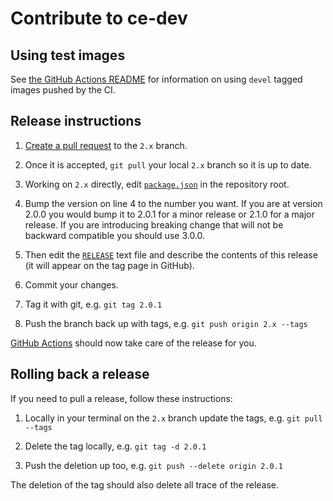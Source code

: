 # Contribute to ce-dev

## Using test images
See [the GitHub Actions README](https://github.com/codeenigma/ce-dev/blob/2.x/.github/workflows/README.md) for information on using `devel` tagged images pushed by the CI.

## Release instructions

1. [Create a pull request](https://github.com/codeenigma/ce-dev/compare) to the `2.x` branch.

2. Once it is accepted, `git pull` your local `2.x` branch so it is up to date.

3. Working on `2.x` directly, edit [`package.json`](https://github.com/codeenigma/ce-dev/blob/2.x/package.json) in the repository root.

4. Bump the version on line 4 to the number you want. If you are at version 2.0.0 you would bump it to 2.0.1 for a minor release or 2.1.0 for a major release. If you are introducing breaking change that will not be backward compatible you should use 3.0.0.

5. Then edit the [`RELEASE`](https://github.com/codeenigma/ce-dev/blob/2.x/RELEASE) text file and describe the contents of this release (it will appear on the tag page in GitHub).

6. Commit your changes.

7. Tag it with git, e.g. `git tag 2.0.1`

8. Push the branch back up with tags, e.g. `git push origin 2.x --tags`

[GitHub Actions](https://github.com/codeenigma/ce-dev/actions) should now take care of the release for you.

## Rolling back a release

If you need to pull a release, follow these instructions:

1. Locally in your terminal on the `2.x` branch update the tags, e.g. `git pull --tags`

2. Delete the tag locally, e.g. `git tag -d 2.0.1`

3. Push the deletion up too, e.g. `git push --delete origin 2.0.1`

The deletion of the tag should also delete all trace of the release.
